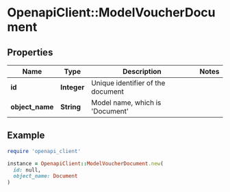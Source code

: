 # OpenapiClient::ModelVoucherDocument

## Properties

| Name | Type | Description | Notes |
| ---- | ---- | ----------- | ----- |
| **id** | **Integer** | Unique identifier of the document |  |
| **object_name** | **String** | Model name, which is &#39;Document&#39; |  |

## Example

```ruby
require 'openapi_client'

instance = OpenapiClient::ModelVoucherDocument.new(
  id: null,
  object_name: Document
)
```

